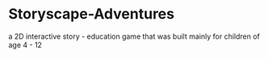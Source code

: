 # Storyscape-Adventures
a 2D interactive story - education game that was built mainly for children of age 4 - 12 
